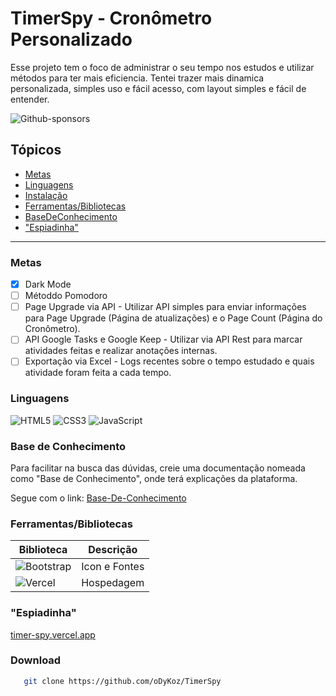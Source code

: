 # TimerSpy - Cronômetro Personalizado

Esse projeto tem o foco de administrar o seu tempo nos estudos e utilizar métodos para ter mais eficiencia. Tentei trazer mais dinamica personalizada, 
simples uso e fácil acesso, com layout simples e fácil de entender.

![Github-sponsors](https://img.shields.io/badge/sponsor-30363D?style=for-the-badge&logo=GitHub-Sponsors&logoColor=#EA4AAA)

## Tópicos

- [Metas](#metas)
- [Linguagens](#linguagens)
- [Instalação](#download)
- [Ferramentas/Bibliotecas](#ferramentasbibliotecas)
- [BaseDeConhecimento](#base-de-conhecimento)
- ["Espiadinha"](#espiadinha)

  
-------------
### Metas 

- [x] Dark Mode
- [ ] Métoddo Pomodoro
- [ ] Page Upgrade via API - Utilizar API simples para enviar informações para Page Upgrade (Página de atualizações) e o Page Count (Página do Cronômetro).
- [ ] API Google Tasks e Google Keep - Utilizar via API Rest para marcar atividades feitas e realizar anotações internas.
- [ ] Exportação via Excel - Logs recentes sobre o tempo estudado e quais atividade foram feita a cada tempo.

### Linguagens

   ![HTML5](https://img.shields.io/badge/html5-%23E34F26.svg?style=for-the-badge&logo=html5&logoColor=white)
  ![CSS3](https://img.shields.io/badge/css3-%231572B6.svg?style=for-the-badge&logo=css3&logoColor=white)
  ![JavaScript](https://img.shields.io/badge/javascript-%23323330.svg?style=for-the-badge&logo=javascript&logoColor=%23F7DF1E)

### Base de Conhecimento

Para facilitar na busca das dúvidas, creie uma documentação nomeada como "Base de Conhecimento", onde terá explicações da plataforma.

Segue com o link: [Base-De-Conhecimento](https://docs.google.com/document/d/10X7UbAitMSftVkc-XETh0Qp5RnOwMsVaPnYoSbQGpBQ/edit?usp=sharing)

### Ferramentas/Bibliotecas

| Biblioteca  | Descrição   | 
|-------------|-------------|
| ![Bootstrap](https://img.shields.io/badge/bootstrap-%238511FA.svg?style=for-the-badge&logo=bootstrap&logoColor=white)      | Icon e Fontes     | 
| ![Vercel](https://img.shields.io/badge/vercel-%23000000.svg?style=for-the-badge&logo=vercel&logoColor=white)      | Hospedagem      | 

### "Espiadinha"

[timer-spy.vercel.app](https://timer-spy.vercel.app/)

### Download

```bash
   git clone https://github.com/oDyKoz/TimerSpy
